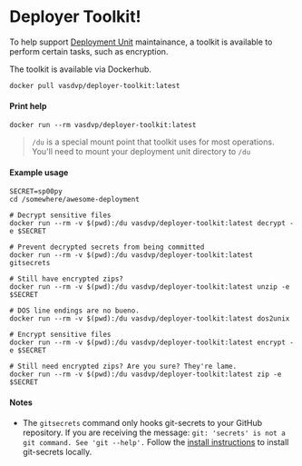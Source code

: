 # Deployer Toolkit!

To help support [Deployment Unit](deployment-unit.md) maintainance, a
toolkit is available to perform certain tasks, such as encryption.

The toolkit is available via Dockerhub.


```
docker pull vasdvp/deployer-toolkit:latest
```

#### Print help
```
docker run --rm vasdvp/deployer-toolkit:latest
```

> `/du` is a special mount point that toolkit uses for most operations.
> You'll need to mount your deployment unit directory to `/du`


#### Example usage
```
SECRET=sp00py
cd /somewhere/awesome-deployment

# Decrypt sensitive files
docker run --rm -v $(pwd):/du vasdvp/deployer-toolkit:latest decrypt -e $SECRET

# Prevent decrypted secrets from being committed
docker run --rm -v $(pwd):/du vasdvp/deployer-toolkit:latest gitsecrets

# Still have encrypted zips?
docker run --rm -v $(pwd):/du vasdvp/deployer-toolkit:latest unzip -e $SECRET

# DOS line endings are no bueno.
docker run --rm -v $(pwd):/du vasdvp/deployer-toolkit:latest dos2unix

# Encrypt sensitive files
docker run --rm -v $(pwd):/du vasdvp/deployer-toolkit:latest encrypt -e $SECRET

# Still need encrypted zips? Are you sure? They're lame.
docker run --rm -v $(pwd):/du vasdvp/deployer-toolkit:latest zip -e $SECRET
```


#### Notes
- The `gitsecrets` command only hooks git-secrets to your GitHub repository.
  If you are receiving the message: `git: 'secrets' is not a git command. See 'git --help'.`
  Follow the [install instructions](https://github.com/awslabs/git-secrets) to install git-secrets locally.
